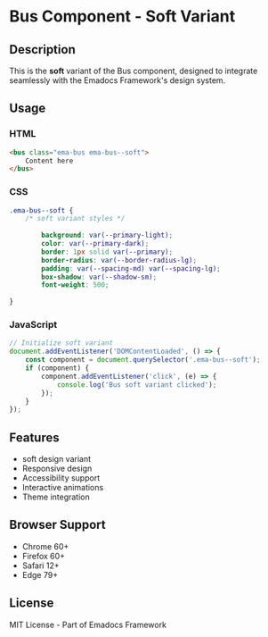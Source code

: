 # Bus Component - Soft Variant

## Description
This is the **soft** variant of the Bus component, designed to integrate seamlessly with the Emadocs Framework's design system.

## Usage

### HTML
```html
<bus class="ema-bus ema-bus--soft">
    Content here
</bus>
```

### CSS
```css
.ema-bus--soft {
    /* soft variant styles */
    
        background: var(--primary-light);
        color: var(--primary-dark);
        border: 1px solid var(--primary);
        border-radius: var(--border-radius-lg);
        padding: var(--spacing-md) var(--spacing-lg);
        box-shadow: var(--shadow-sm);
        font-weight: 500;
    
}
```

### JavaScript
```javascript
// Initialize soft variant
document.addEventListener('DOMContentLoaded', () => {
    const component = document.querySelector('.ema-bus--soft');
    if (component) {
        component.addEventListener('click', (e) => {
            console.log('Bus soft variant clicked');
        });
    }
});
```

## Features
- soft design variant
- Responsive design
- Accessibility support
- Interactive animations
- Theme integration

## Browser Support
- Chrome 60+
- Firefox 60+
- Safari 12+
- Edge 79+

## License
MIT License - Part of Emadocs Framework
